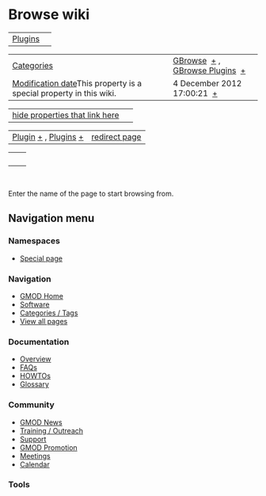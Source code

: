 



<span id="top"></span>




# <span dir="auto">Browse wiki</span>






|  |  |
|----|----|
| <a href="/wiki/Plugins" class="mw-redirect" title="Plugins">Plugins</a> |  |

|  |  |
|----|----|
| [Categories](/wiki/Special%253ACategories "Special%253ACategories") | <span class="smwb-value">[GBrowse](/wiki/Category%253AGBrowse "Category%253AGBrowse")  <span class="smwsearch">[+](/wiki/Special%253ASearchByProperty/GBrowse "Special%253ASearchByProperty/GBrowse")</span></span> , <span class="smwb-value">[GBrowse Plugins](/wiki/Category%253AGBrowse_Plugins "Category%253AGBrowse Plugins")  <span class="smwsearch">[+](/wiki/Special%253ASearchByProperty/GBrowse-20Plugins "Special%253ASearchByProperty/GBrowse-20Plugins")</span></span> |
| <span class="smw-highlighter" data-type="1" state="inline" data-title="Property"><span class="smwbuiltin">[Modification date](/wiki/Property:Modification_date "Property:Modification date")</span><span class="smwttcontent">This property is a special property in this wiki.</span></span> | <span class="smwb-value">4 December 2012 17:00:21  <span class="smwsearch">[+](/wiki/Special%253ASearchByProperty/Modification-20date/4-20December-202012-2017:00:21 "Special%253ASearchByProperty/Modification-20date/4-20December-202012-2017:00:21")</span></span> |

<span id="smw_browse_incoming"></span>

|  |  |
|----|----|
| [hide properties that link here](/mediawiki/index.php?title=Special:Browse&offset=0&dir=out&article=Plugins)  |  |

|  |  |
|----|----|
| <span class="smwb-ivalue"><a href="/wiki/Plugin" class="mw-redirect" title="Plugin">Plugin</a> <span class="smwbrowse">[+](/wiki/Special%253ABrowse/Plugin "Special%253ABrowse/Plugin")</span></span> , <span class="smwb-ivalue"><a href="/wiki/Plugins" class="mw-redirect" title="Plugins">Plugins</a> <span class="smwbrowse">[+](/wiki/Special%253ABrowse/Plugins "Special%253ABrowse/Plugins")</span></span> | [redirect page](/wiki/Special:ListRedirects "Special:ListRedirects") |

|     |     |
|-----|-----|
|     |     |

 

Enter the name of the page to start browsing from.  








## Navigation menu



### Namespaces

- <span id="ca-nstab-special">[Special
  page](/wiki/Special%253ABrowse/Plugins "This is a special page, you cannot edit the page itself")</span>






### Navigation



- <span id="n-GMOD-Home">[GMOD Home](/wiki/Main_Page)</span>
- <span id="n-Software">[Software](/wiki/GMOD_Components)</span>
- <span id="n-Categories-.2F-Tags">[Categories /
  Tags](/wiki/Categories)</span>
- <span id="n-View-all-pages">[View all
  pages](/wiki/Special:AllPages)</span>




### Documentation



- <span id="n-Overview">[Overview](/wiki/Overview)</span>
- <span id="n-FAQs">[FAQs](/wiki/Category%253AFAQ)</span>
- <span id="n-HOWTOs">[HOWTOs](/wiki/Category%253AHOWTO)</span>
- <span id="n-Glossary">[Glossary](/wiki/Glossary)</span>




### Community



- <span id="n-GMOD-News">[GMOD News](/wiki/GMOD_News)</span>
- <span id="n-Training-.2F-Outreach">[Training /
  Outreach](/wiki/Training_and_Outreach)</span>
- <span id="n-Support">[Support](/wiki/Support)</span>
- <span id="n-GMOD-Promotion">[GMOD
  Promotion](/wiki/GMOD_Promotion)</span>
- <span id="n-Meetings">[Meetings](/wiki/Meetings)</span>
- <span id="n-Calendar">[Calendar](/wiki/Calendar)</span>




### Tools












<!-- -->




